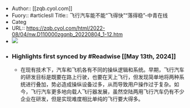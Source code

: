 - Author:: [[zqb.cyol.com]]
- Fuory:: #articlesll Title:: 飞行汽车能不能“飞得快”“落得稳”-中青在线
- Categ
- URL:: https://zqb.cyol.com/html/2022-08/04/nw.D110000zgqnb_20220804_1-12.htm
- ![](https://readwise-assets.s3.amazonaws.com/static/images/article0.00998d930354.png)
- ### Highlights first synced by #Readwise [[May 13th, 2024]]
    - 在现有技术下，汽车和飞机各有不同的操纵逻辑和系统。早期，飞行汽车的研发目标是既要在路上行驶，也要在天上飞行，但发现简单地将两种系统进行叠加，势必造成操纵设备过多，从而导致用户操作过于复杂。如今，飞行汽车更多地向载人飞行器发展，虽然空陆两用飞行汽车仍有不少企业在研发，但是实现难度相比单纯的飞行要大得多。
